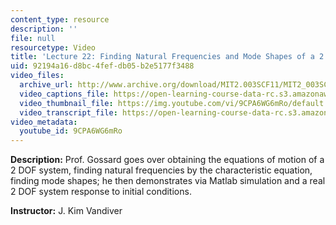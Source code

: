 ```yaml
---
content_type: resource
description: ''
file: null
resourcetype: Video
title: 'Lecture 22: Finding Natural Frequencies and Mode Shapes of a 2 DOF System'
uid: 92194a16-d8bc-4fef-db05-b2e5177f3488
video_files:
  archive_url: http://www.archive.org/download/MIT2.003SCF11/MIT2_003SCF11_lec22_300k.mp4
  video_captions_file: https://open-learning-course-data-rc.s3.amazonaws.com/2-003sc-engineering-dynamics-fall-2011/31228c36ca5b59959c595d81c2c25eab_9CPA6WG6mRo.vtt
  video_thumbnail_file: https://img.youtube.com/vi/9CPA6WG6mRo/default.jpg
  video_transcript_file: https://open-learning-course-data-rc.s3.amazonaws.com/2-003sc-engineering-dynamics-fall-2011/0b36b733e7e72301c8a3b1eb2d3f8f6b_9CPA6WG6mRo.pdf
video_metadata:
  youtube_id: 9CPA6WG6mRo
---
```


**Description:** Prof. Gossard goes over obtaining the equations of motion of a 2 DOF system, finding natural frequencies by the characteristic equation, finding mode shapes; he then demonstrates via Matlab simulation and a real 2 DOF system response to initial conditions.

**Instructor:** J. Kim Vandiver